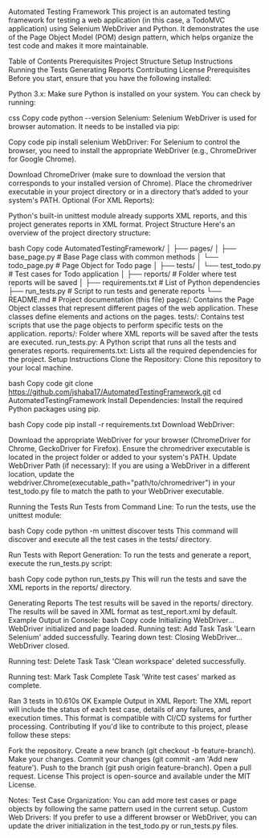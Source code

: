 Automated Testing Framework
This project is an automated testing framework for testing a web application (in this case, a TodoMVC application) using Selenium WebDriver and Python. It demonstrates the use of the Page Object Model (POM) design pattern, which helps organize the test code and makes it more maintainable.

Table of Contents
Prerequisites
Project Structure
Setup Instructions
Running the Tests
Generating Reports
Contributing
License
Prerequisites
Before you start, ensure that you have the following installed:

Python 3.x: Make sure Python is installed on your system. You can check by running:

css
Copy code
python --version
Selenium: Selenium WebDriver is used for browser automation. It needs to be installed via pip:

Copy code
pip install selenium
WebDriver: For Selenium to control the browser, you need to install the appropriate WebDriver (e.g., ChromeDriver for Google Chrome).

Download ChromeDriver (make sure to download the version that corresponds to your installed version of Chrome).
Place the chromedriver executable in your project directory or in a directory that’s added to your system's PATH.
Optional (For XML Reports):

Python's built-in unittest module already supports XML reports, and this project generates reports in XML format.
Project Structure
Here's an overview of the project directory structure:

bash
Copy code
AutomatedTestingFramework/
│
├── pages/
│   ├── base_page.py       # Base Page class with common methods
│   └── todo_page.py       # Page Object for Todo page
│
├── tests/
│   └── test_todo.py       # Test cases for Todo application
│
├── reports/               # Folder where test reports will be saved
│
├── requirements.txt       # List of Python dependencies
├── run_tests.py           # Script to run tests and generate reports
└── README.md              # Project documentation (this file)
pages/: Contains the Page Object classes that represent different pages of the web application. These classes define elements and actions on the pages.
tests/: Contains test scripts that use the page objects to perform specific tests on the application.
reports/: Folder where XML reports will be saved after the tests are executed.
run_tests.py: A Python script that runs all the tests and generates reports.
requirements.txt: Lists all the required dependencies for the project.
Setup Instructions
Clone the Repository: Clone this repository to your local machine.

bash
Copy code
git clone https://github.com/jshaba17/AutomatedTestingFramework.git
cd AutomatedTestingFramework
Install Dependencies: Install the required Python packages using pip.

bash
Copy code
pip install -r requirements.txt
Download WebDriver:

Download the appropriate WebDriver for your browser (ChromeDriver for Chrome, GeckoDriver for Firefox).
Ensure the chromedriver executable is located in the project folder or added to your system's PATH.
Update WebDriver Path (if necessary): If you are using a WebDriver in a different location, update the webdriver.Chrome(executable_path="path/to/chromedriver") in your test_todo.py file to match the path to your WebDriver executable.

Running the Tests
Run Tests from Command Line: To run the tests, use the unittest module:

bash
Copy code
python -m unittest discover tests
This command will discover and execute all the test cases in the tests/ directory.

Run Tests with Report Generation: To run the tests and generate a report, execute the run_tests.py script:

bash
Copy code
python run_tests.py
This will run the tests and save the XML reports in the reports/ directory.

Generating Reports
The test results will be saved in the reports/ directory.
The results will be saved in XML format as test_report.xml by default.
Example Output in Console:
bash
Copy code
Initializing WebDriver...
WebDriver initialized and page loaded.
Running test: Add Task
Task 'Learn Selenium' added successfully.
Tearing down test: Closing WebDriver...
WebDriver closed.

Running test: Delete Task
Task 'Clean workspace' deleted successfully.

Running test: Mark Task Complete
Task 'Write test cases' marked as complete.

Ran 3 tests in 10.610s
OK
Example Output in XML Report:
The XML report will include the status of each test case, details of any failures, and execution times. This format is compatible with CI/CD systems for further processing.
Contributing
If you'd like to contribute to this project, please follow these steps:

Fork the repository.
Create a new branch (git checkout -b feature-branch).
Make your changes.
Commit your changes (git commit -am 'Add new feature').
Push to the branch (git push origin feature-branch).
Open a pull request.
License
This project is open-source and available under the MIT License.

Notes:
Test Case Organization: You can add more test cases or page objects by following the same pattern used in the current setup.
Custom Web Drivers: If you prefer to use a different browser or WebDriver, you can update the driver initialization in the test_todo.py or run_tests.py files.